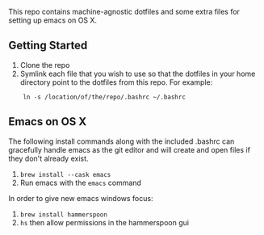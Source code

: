 This repo contains machine-agnostic dotfiles and some extra files for setting up emacs on OS X.

Getting Started
---
1. Clone the repo
2. Symlink each file that you wish to use so that the dotfiles in your home directory point to the dotfiles from this repo. For example:

```
    ln -s /location/of/the/repo/.bashrc ~/.bashrc
```

Emacs on OS X
----
The following install commands along with the included .bashrc can gracefully handle emacs as the git editor and will create and open files if they don't already exist.

1. `brew install --cask emacs`
1. Run emacs with the `emacs` command

In order to give new emacs windows focus:
1. `brew install hammerspoon`
1. `hs` then allow permissions in the hammerspoon gui
